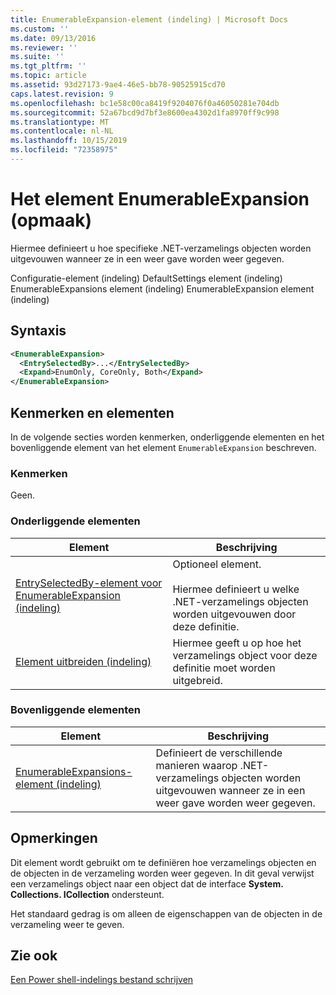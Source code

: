 ```yaml
---
title: EnumerableExpansion-element (indeling) | Microsoft Docs
ms.custom: ''
ms.date: 09/13/2016
ms.reviewer: ''
ms.suite: ''
ms.tgt_pltfrm: ''
ms.topic: article
ms.assetid: 93d27173-9ae4-46e5-bb78-90525915cd70
caps.latest.revision: 9
ms.openlocfilehash: bc1e58c00ca8419f9204076f0a46050281e704db
ms.sourcegitcommit: 52a67bcd9d7bf3e8600ea4302d1fa8970ff9c998
ms.translationtype: MT
ms.contentlocale: nl-NL
ms.lasthandoff: 10/15/2019
ms.locfileid: "72358975"
---
```

# <a name="enumerableexpansion-element-format"></a>Het element EnumerableExpansion (opmaak)

Hiermee definieert u hoe specifieke .NET-verzamelings objecten worden uitgevouwen wanneer ze in een weer gave worden weer gegeven.

Configuratie-element (indeling) DefaultSettings element (indeling) EnumerableExpansions element (indeling) EnumerableExpansion element (indeling)

## <a name="syntax"></a>Syntaxis

```xml
<EnumerableExpansion>
  <EntrySelectedBy>...</EntrySelectedBy>
  <Expand>EnumOnly, CoreOnly, Both</Expand>
</EnumerableExpansion>
```

## <a name="attributes-and-elements"></a>Kenmerken en elementen

In de volgende secties worden kenmerken, onderliggende elementen en het bovenliggende element van het element `EnumerableExpansion` beschreven.

### <a name="attributes"></a>Kenmerken

Geen.

### <a name="child-elements"></a>Onderliggende elementen

|Element|Beschrijving|
|-------------|-----------------|
|[EntrySelectedBy-element voor EnumerableExpansion (indeling)](./entryselectedby-element-for-enumerableexpansion-format.md)|Optioneel element.<br /><br /> Hiermee definieert u welke .NET-verzamelings objecten worden uitgevouwen door deze definitie.|
|[Element uitbreiden (indeling)](./expand-element-format.md)|Hiermee geeft u op hoe het verzamelings object voor deze definitie moet worden uitgebreid.|

### <a name="parent-elements"></a>Bovenliggende elementen

|Element|Beschrijving|
|-------------|-----------------|
|[EnumerableExpansions-element (indeling)](./enumerableexpansions-element-format.md)|Definieert de verschillende manieren waarop .NET-verzamelings objecten worden uitgevouwen wanneer ze in een weer gave worden weer gegeven.|

## <a name="remarks"></a>Opmerkingen

Dit element wordt gebruikt om te definiëren hoe verzamelings objecten en de objecten in de verzameling worden weer gegeven. In dit geval verwijst een verzamelings object naar een object dat de interface **System. Collections. ICollection** ondersteunt.

Het standaard gedrag is om alleen de eigenschappen van de objecten in de verzameling weer te geven.

## <a name="see-also"></a>Zie ook

[Een Power shell-indelings bestand schrijven](./writing-a-powershell-formatting-file.md)
